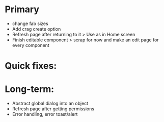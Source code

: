 # Primary

- change fab sizes
- Add crag create option
- Refresh page after returning to it > Use as in Home screen
- Finish editable component > scrap for now and make an edit page for every component

# Quick fixes:

# Long-term:

- Abstract global dialog into an object
- Refresh page after getting permissions
- Error handling, error toast/alert
